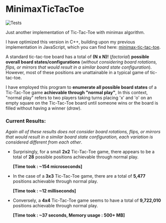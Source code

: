 # MinimaxTicTacToe

![Tests](https://github.com/mrdcvlsc/MinimaxTicTacToe/actions/workflows/tests.yml/badge.svg)

Just another implementation of Tic-Tac-Toe with minimax algorithm.

I have optimized this version in C++, building upon my previous implementation in JavaScript, which you can find here: [minimax-tic-tac-toe](https://github.com/mrdcvlsc/minimax-tic-tac-toe).

A standard tic-tac-toe board has a total of **(N x N)!** (_factorial_) **possible overall board states/configurations** (_without considering board rotations, flips, or mirrors that would result in a similar board state configuration_). However, most of these positions are unattainable in a typical game of tic-tac-toe.

I have employed this program to **enumerate all possible board states** of a Tic-Tac-Toe game **achievable through "normal play"**, In this context, "normal play" refers to two players taking turns placing 'x' and 'o' on an empty square on the Tic-Tac-Toe board until someone wins or the board is filled without having a winner (_draw_).

### Current Results:

_Again all of these results does not consider board rotations, flips, or mirrors that would result in a similar board state configuration, each variation is considered different from each other_.

- Surprisingly, for a small **2x2** Tic-Tac-Toe game, there appears to be a total of **28** possible positions achievable through normal play.

    **[Time took : ~154 microseconds]**

- In the case of a **3x3** Tic-Tac-Toe game, there are a total of **5,477** positions achievable through normal play.

    **[Time took : ~12 milliseconds]**

- Conversely, a **4x4** Tic-Tac-Toe game seems to have a total of **9,722,010** positions achievable through normal play.

    **[Time took : ~37 seconds, Memory usage : 500+ MB]**